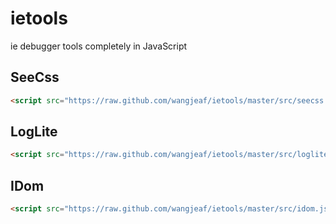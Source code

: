 ietools
=======

ie debugger tools completely in JavaScript

## SeeCss
```html
<script src="https://raw.github.com/wangjeaf/ietools/master/src/seecss.js"></script>
```
## LogLite
```html
<script src="https://raw.github.com/wangjeaf/ietools/master/src/loglite.js"></script>
```
## IDom
```html
<script src="https://raw.github.com/wangjeaf/ietools/master/src/idom.js"></script>
```
